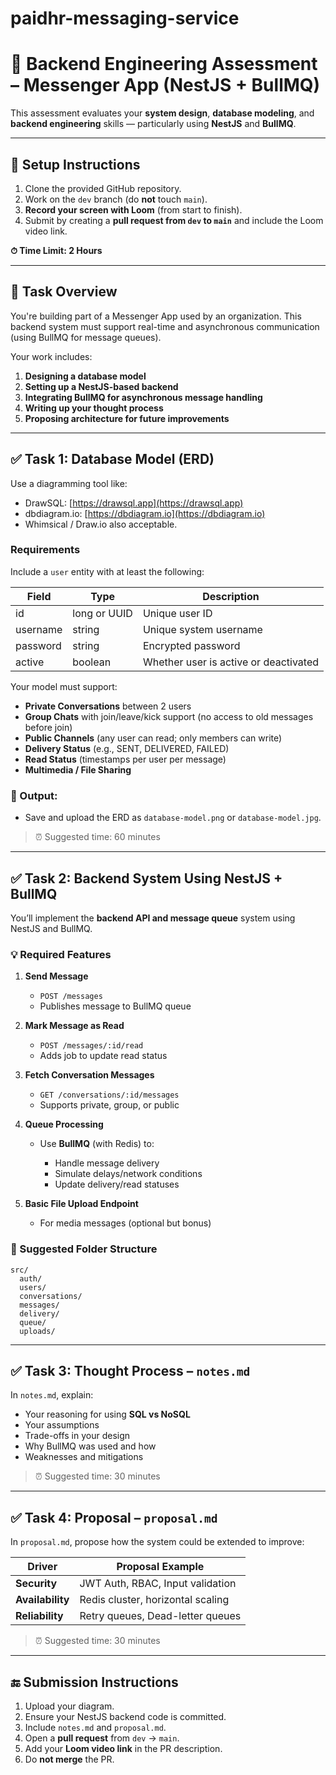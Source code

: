 # paidhr-messaging-service


# 🧪 Backend Engineering Assessment – Messenger App (NestJS + BullMQ)

This assessment evaluates your **system design**, **database modeling**, and **backend engineering** skills — particularly using **NestJS** and **BullMQ**.

---

## 🔧 Setup Instructions

1. Clone the provided GitHub repository.
2. Work on the `dev` branch (do **not** touch `main`).
3. **Record your screen with Loom** (from start to finish).
4. Submit by creating a **pull request from `dev` to `main`** and include the Loom video link.

**⏱ Time Limit: 2 Hours**

---

## 📌 Task Overview

You're building part of a Messenger App used by an organization. This backend system must support real-time and asynchronous communication (using BullMQ for message queues).

Your work includes:

1. **Designing a database model**
2. **Setting up a NestJS-based backend**
3. **Integrating BullMQ for asynchronous message handling**
4. **Writing up your thought process**
5. **Proposing architecture for future improvements**

---

## ✅ Task 1: Database Model (ERD)

Use a diagramming tool like:

* DrawSQL: [https://drawsql.app](https://drawsql.app)
* dbdiagram.io: [https://dbdiagram.io](https://dbdiagram.io)
* Whimsical / Draw\.io also acceptable.

### **Requirements**

Include a `user` entity with at least the following:

| **Field** | **Type**     | **Description**                       |
| --------- | ------------ | ------------------------------------- |
| id        | long or UUID | Unique user ID                        |
| username  | string       | Unique system username                |
| password  | string       | Encrypted password                    |
| active    | boolean      | Whether user is active or deactivated |

Your model must support:

* **Private Conversations** between 2 users
* **Group Chats** with join/leave/kick support (no access to old messages before join)
* **Public Channels** (any user can read; only members can write)
* **Delivery Status** (e.g., SENT, DELIVERED, FAILED)
* **Read Status** (timestamps per user per message)
* **Multimedia / File Sharing**

### 📄 Output:

* Save and upload the ERD as `database-model.png` or `database-model.jpg`.

> ⏰ Suggested time: 60 minutes

---

## ✅ Task 2: Backend System Using NestJS + BullMQ

You’ll implement the **backend API and message queue** system using NestJS and BullMQ.

### 💡 Required Features

1. **Send Message**

   * `POST /messages`
   * Publishes message to BullMQ queue

2. **Mark Message as Read**

   * `POST /messages/:id/read`
   * Adds job to update read status

3. **Fetch Conversation Messages**

   * `GET /conversations/:id/messages`
   * Supports private, group, or public

4. **Queue Processing**

   * Use **BullMQ** (with Redis) to:

     * Handle message delivery
     * Simulate delays/network conditions
     * Update delivery/read statuses

5. **Basic File Upload Endpoint**

   * For media messages (optional but bonus)

### 🧩 Suggested Folder Structure

```
src/
  auth/
  users/
  conversations/
  messages/
  delivery/
  queue/
  uploads/
```

---

## ✅ Task 3: Thought Process – `notes.md`

In `notes.md`, explain:

* Your reasoning for using **SQL vs NoSQL**
* Your assumptions
* Trade-offs in your design
* Why BullMQ was used and how
* Weaknesses and mitigations

> ⏰ Suggested time: 30 minutes

---

## ✅ Task 4: Proposal – `proposal.md`

In `proposal.md`, propose how the system could be extended to improve:

| Driver           | Proposal Example                  |
| ---------------- | --------------------------------- |
| **Security**     | JWT Auth, RBAC, Input validation  |
| **Availability** | Redis cluster, horizontal scaling |
| **Reliability**  | Retry queues, Dead-letter queues  |

> ⏰ Suggested time: 30 minutes

---

## 🔚 Submission Instructions

1. Upload your diagram.
2. Ensure your NestJS backend code is committed.
3. Include `notes.md` and `proposal.md`.
4. Open a **pull request** from `dev` → `main`.
5. Add your **Loom video link** in the PR description.
6. Do **not merge** the PR.



